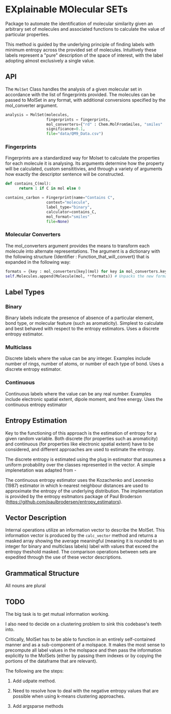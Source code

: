 # EXplainable MOlecular SETs

Package to automate the identification of molecular similarity given an arbitrary set
of molecules and associated functions to calculate the value of particular properties.

This method is guided by the underlying principle of finding labels with minimum entropy
across the provided set of molecules. Intuitively these labels represent a "pure" description
of the space of interest, with the label adopting almost exclusively a single value.

## API
The `MolSet` Class handles the analysis of a given molecular set in accordance with the list of fingerprints provided. The molecules can be passed to MolSet in any format, with additional conversions specified by the mol_converter argument.

```python
analysis = MolSet(molecules,
                  fingerprints = fingerprints,
                  mol_converters={"rd" : Chem.MolFromSmiles, "smiles" : str},
                  significance=0.1,
                  file="data/QM9_Data.csv")
```

### Fingerprints
Fingerprints are a standardized way for Molset to calculate the properties for each molecule it is analysing. Its arguments determine how the property will be calculated, custom sensititivies, and through a variety of arguments how exactly the descriptor sentence will be constructed.

```python
def contains_C(mol):
      return 1 if C in mol else 0

contains_carbon = Fingerprint(name="Contains C",
                  context="molecule",
                  label_type="binary",
                  calculator=contains_C,
                  mol_format="smiles"
                  file=None)
```

### Molecular Converters
The mol_converters argument provides the means to transform each molecule into alternate representations. The argument is a dictionary with the following structure {Identifier : Function_that_will_convert} that is expanded in the following way:

```python
formats = {key : mol_converters[key](mol) for key in mol_converters.keys()} # Assigns each identifier to its assocaited representation by
self.Molecules.append(Molecule(mol, **formats)) # Unpacks the new formats as kwargs into the Molecule object
```

## Label Types
### Binary
Binary labels indicate the presence of absence of a particular element, bond type, or molecular feature (such as aromaticity). Simplest to calculate and best behaved with respect to the entropy estimators. Uses a discrete entropy estimator.

### Multiclass
Discrete labels where the value can be any integer. Examples include number of rings, number of atoms, or number of each type of bond. Uses a discrete entropy estimator.

### Continuous
Continuous labels where the value can be any real number. Examples include electronic spatial extent, dipole moment, and free energy. Uses the continuous entropy estimator

## Entropy Estimation
Key to the functioning of this approach is the estimation of entropy for a given random variable. Both discrete (for properties such as aromaticity) and continuous (for properties like electronic spatial extent) have to be considered, and different approaches are used to estimate the entropy.

The discrete entropy is estimated using the plug in estimator that assumes a uniform probability over the classes represented in the vector. A simple implenetation was adapted from -

The continuous entropy estimator uses the Kozachenko and Leonenko (1987) estimator in which k-nearest neighbour distances are used to approximate the entropy of the underlying distribution. The implementation is provided by the entropy esitmators package of Paul Broderson (https://github.com/paulbrodersen/entropy_estimators).

## Vector Description
Internal operations utilize an information vector to describe the MolSet. This information vector is produced by the `calc_vector` method and returns a masked array showing the average meaningful (meaning it is rounded to an integer for binary and multiclass labels) label with values that exceed the entropy theshold masked. The comparison operations between sets are expedited through the use of these vector descriptions.

## Grammatical Structure
All nouns are plural

## TODO
The big task is to get mutual information working.

I also need to decide on a clustering problem to sink this codebase's teeth into.

Critically, MolSet has to be able to function in an entirely self-contained manner and as a sub-component of a molspace. It makes the most sense to precompute all label values in the molspace and then pass the information explicitly to the MolSets (either by passing them indexes or by copying the portions of the dataframe that are relevant).

The following are the steps:

1. Add udpate method.

7. Need to resolve how to deal with the negative entropy values that are possible when using k-means clustering approaches.
8. Add argsparse methods
